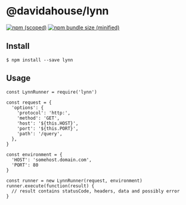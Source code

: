 # @davidahouse/lynn

[![npm (scoped)](https://img.shields.io/npm/v/@davidahouse/lynn.svg)](https://www.npmjs.com/package/davidahouse/lynn)
[![npm bundle size (minified)](https://img.shields.io/bundlephobia/min/@davidahouse/lynn.svg)](https://www.npmjs.com/package/davidahouse/lynn)

## Install

```
$ npm install --save lynn
```

## Usage

```
const LynnRunner = require('lynn')

const request = {
  'options': {
    'protocol': 'http:',
    'method': 'GET',
    'host': '${this.HOST}',
    'port': '${this.PORT}',
    'path': '/query',
  },
}

const environment = {
  'HOST': 'somehost.domain.com',
  'PORT': 80
}

const runner = new LynnRunner(request, environment)
runner.execute(function(result) {
  // result contains statusCode, headers, data and possibly error
}

```